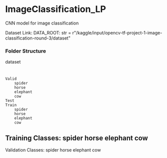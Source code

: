 # ImageClassification_LP
CNN model for image classification

Dataset Link: 
DATA_ROOT: str = r"/kaggle/input/opencv-tf-project-1-image-classification-round-3/dataset"

### Folder Structure 
dataset 
#    
    Valid   
        spider  
        horse   
        elephant
        cow     
    Test    
    Train   
        spider  
        horse   
        elephant
        cow   

Training Classes: 
spider
horse
elephant
cow
------------
Validation Classes: 
spider
horse
elephant
cow

